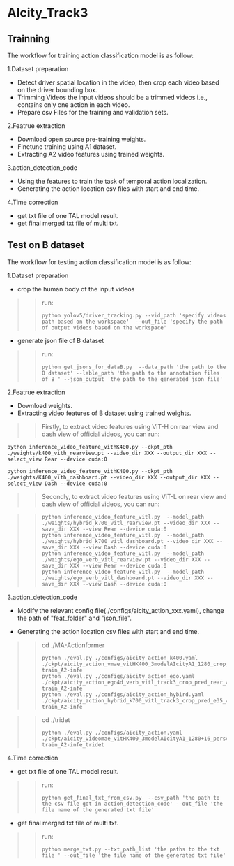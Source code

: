# AIcity_Track3



## Trainning
The workflow for training action classification model is as follow:

1.Dataset preparation
- Detect driver spatial location in the video, then crop each video based on the driver bounding box.
- Trimming Videos the input videos should be a trimmed videos i.e., contains only one action in each video.
- Prepare csv Files for the training and validation sets.

2.Featrue extraction
- Download open source pre-training weights.
- Finetune training using A1 dataset.
- Extracting A2 video features using trained weights.

3.action_detection_code
- Using the features to train the task of temporal action localization.
- Generating the action location csv files with start and end time.


4.Time correction
- get txt file of one TAL model result.
- get final merged txt file of multi txt.


## Test on B dataset
The workflow for testing action classification model is as follow:

1.Dataset preparation
- crop the human body of the input videos

>> run:
>>```shell  
>>python yolov5/driver_tracking.py --vid_path 'specify videos path based on the workspace'  --out_file 'specify the path of output videos based on the workspace'
>>``` 

- generate json file of B dataset

>> run:
>>```shell  
>>python get_jsons_for_dataB.py  --data_path 'the path to the B dataset' --lable_path 'the path to the annotation files of B ' --json_output 'the path to the generated json file' 
>>``` 


2.Featrue extraction
- Download weights.
- Extracting video features of B dataset using trained weights.
>> Firstly, to extract video features using ViT-H on rear view and dash view of official videos, you can run:

 ```python inference_video_feature_vithK400.py --ckpt_pth ./weights/k400_vith_rearview.pt --video_dir XXX --output_dir XXX --select_view Rear --device cuda:0```
 
 ```python inference_video_feature_vithK400.py --ckpt_pth ./weights/K400_vith_dashboard.pt --video_dir XXX --output_dir XXX --select_view Dash --device cuda:0```


>> Secondly, to extract video features using ViT-L on rear view and dash view of official videos, you can run:

>>```shell 
 >>python inference_video_feature_vitl.py  --model_path ./weights/hybrid_k700_vitl_rearview.pt --video_dir XXX --save_dir XXX --view Rear --device cuda:0  
 >>python inference_video_feature_vitl.py  --model_path ./weights/hybrid_k700_vitl_dashboard.pt --video_dir XXX --save_dir XXX --view Dash --device cuda:0  
 >>python inference_video_feature_vitl.py  --model_path ./weights/ego_verb_vitl_rearview.pt --video_dir XXX --save_dir XXX --view Rear --device cuda:0  
 >>python inference_video_feature_vitl.py  --model_path ./weights/ego_verb_vitl_dashboard.pt --video_dir XXX --save_dir XXX --view Dash --device cuda:0  
>>``` 


3.action_detection_code
- Modify the relevant config file(./configs/aicity_action_xxx.yaml), change the path of "feat_folder" and "json_file".


- Generating the action location csv files with start and end time.   
>> cd ./MA-Actionformer  
>>```shell      
>>python ./eval.py ./configs/aicity_action_k400.yaml ./ckpt/aicity_action_vmae_vitHK400_3modelAIcityA1_1280_crop_rear_A1-train_A2-infe        
>>python ./eval.py ./configs/aicity_action_ego.yaml ./ckpt/aicity_action_ego4d_verb_vitl_track3_crop_pred_rear_A1-train_A2-infe     
>>python ./eval.py ./configs/aicity_action_hybird.yaml ./ckpt/aicity_action_hybrid_k700_vitl_track3_crop_pred_e35_A1-train_A2-infe   
>>```  

>>cd ./tridet       
>>```shell      
>>python ./eval.py ./configs/aicity_action.yaml ./ckpt/aicity_videomae_vitHK400_3modelAIcityA1_1280+16_personOnly_A1-train_A2-infe_tridet     
>>```   


4.Time correction
- get txt file of one TAL model result.

>> run: 
>>```shell      
>>python get_final_txt_from_csv.py  --csv_path 'the path to the csv file got in action_detection_code' --out_file 'the file name of the generated txt file'
>>```  

- get final merged txt file of multi txt.

>> run:
>>```shell      
>>python merge_txt.py --txt_path_list 'the paths to the txt file ' --out_file 'the file name of the generated txt file'   
>>```  


